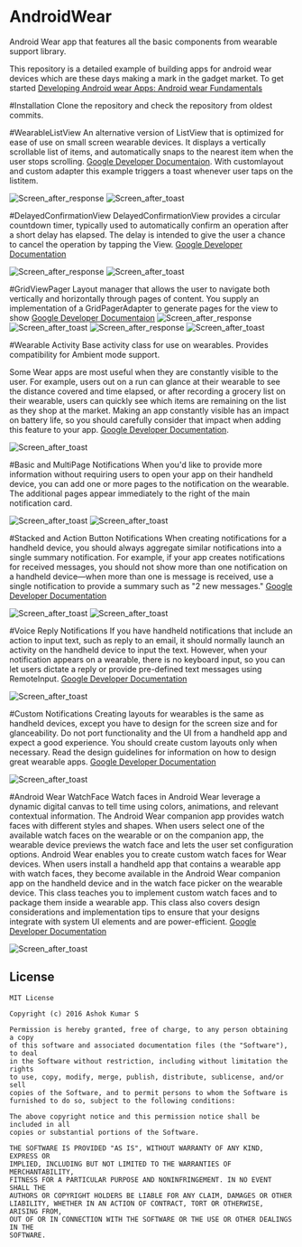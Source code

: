 # AndroidWear
Android Wear app that features all the basic components from wearable support library.

This repository is a detailed example of building apps for android wear devices which are these days making a mark in the gadget 
market. To get started [Developing Android wear Apps: Android wear Fundamentals](http://developer.android.com/training/building-wearables.html)

#Installation
Clone the repository and check the repository from oldest commits.

#WearableListView
An alternative version of ListView that is optimized for ease of use on small screen wearable devices. 
It displays a vertically scrollable list of items, and automatically snaps to the nearest item when the user stops scrolling.
[Google Developer Documentaion](http://developer.android.com/reference/android/support/wearable/view/WearableListView.html).
With customlayout and custom adapter this example triggers a toast whenever user taps on the listitem.

![Screen_after_response](https://github.com/ashokslsk/AndroidWear/blob/master/screens/Screen_1.png)
![Screen_after_toast](https://github.com/ashokslsk/AndroidWear/blob/master/screens/Screen_2.png)

#DelayedConfirmationView 
DelayedConfirmationView provides a circular countdown timer, typically used to automatically confirm an operation after a short delay has elapsed.
The delay is intended to give the user a chance to cancel the operation by tapping the View.
[Google Developer Documentation](http://developer.android.com/reference/android/support/wearable/view/DelayedConfirmationView.html)

![Screen_after_response](https://github.com/ashokslsk/AndroidWear/blob/master/screens/Screen_3.png)
![Screen_after_toast](https://github.com/ashokslsk/AndroidWear/blob/master/screens/Screen_4.png)

#GridViewPager
Layout manager that allows the user to navigate both vertically and horizontally through pages of content. 
You supply an implementation of a GridPagerAdapter to generate pages for the view to show
[Google Developer Documentaion](http://developer.android.com/reference/android/support/wearable/view/GridViewPager.html)
![Screen_after_response](https://github.com/ashokslsk/AndroidWear/blob/master/screens/Screen_5.png)
![Screen_after_toast](https://github.com/ashokslsk/AndroidWear/blob/master/screens/Screen_6.png)
![Screen_after_response](https://github.com/ashokslsk/AndroidWear/blob/master/screens/Screen_7.png)
![Screen_after_toast](https://github.com/ashokslsk/AndroidWear/blob/master/screens/Screen_8.png)

#Wearable Activity
Base activity class for use on wearables. Provides compatibility for Ambient mode support.

Some Wear apps are most useful when they are constantly visible to the user. For example, 
users out on a run can glance at their wearable to see the distance covered and time elapsed, 
or after recording a grocery list on their wearable, users can quickly see which items are remaining on the list as they shop at the market. 
Making an app constantly visible has an impact on battery life, 
so you should carefully consider that impact when adding this feature to your app.
[Google Developer Documentation](http://developer.android.com/reference/android/support/wearable/activity/WearableActivity.html).

![Screen_after_toast](https://github.com/ashokslsk/AndroidWear/blob/master/screens/Screen_9.png)

#Basic and MultiPage Notifications
When you'd like to provide more information without requiring users to open your app on their handheld device,
you can add one or more pages to the notification on the wearable. 
The additional pages appear immediately to the right of the main notification card.

![Screen_after_toast](https://github.com/ashokslsk/AndroidWear/blob/master/screens/Screen_10.png)
![Screen_after_toast](https://github.com/ashokslsk/AndroidWear/blob/master/screens/Screen_11.png)

#Stacked and Action Button Notifications
When creating notifications for a handheld device, you should always aggregate similar notifications into a single summary notification. 
For example, if your app creates notifications for received messages, you should not show more than one notification on a handheld device—when
more than one is message is received, use a single notification to provide a summary such as "2 new messages."
[Google Developer Documentation](http://developer.android.com/training/wearables/notifications/stacks.html)

![Screen_after_toast](https://github.com/ashokslsk/AndroidWear/blob/master/screens/Screen_12.png)
![Screen_after_toast](https://github.com/ashokslsk/AndroidWear/blob/master/screens/Screen_13.png)

#Voice Reply Notifications
If you have handheld notifications that include an action to input text, such as reply to an email, 
it should normally launch an activity on the handheld device to input the text. 
However, when your notification appears on a wearable, there is no keyboard input, so you can let users dictate a reply or provide pre-defined text messages using RemoteInput.
[Google Developer Documentation](http://developer.android.com/training/wearables/notifications/voice-input.html)

![Screen_after_toast](https://github.com/ashokslsk/AndroidWear/blob/master/screens/Screen_15.png)

#Custom Notifications
Creating layouts for wearables is the same as handheld devices,
except you have to design for the screen size and for glanceability. 
Do not port functionality and the UI from a handheld app and expect a good experience.
You should create custom layouts only when necessary. 
Read the design guidelines for information on how to design great wearable apps.
[Google Developer Documentation](http://developer.android.com/training/wearables/apps/layouts.html)

![Screen_after_toast](https://github.com/ashokslsk/AndroidWear/blob/master/screens/Screen_16.png)

#Android Wear WatchFace
Watch faces in Android Wear leverage a dynamic digital canvas to tell time using colors, animations, and relevant
contextual information. The Android Wear companion app provides watch faces with different styles and shapes.
When users select one of the available watch faces on the wearable or on the companion app, the wearable device 
previews the watch face and lets the user set configuration options.
Android Wear enables you to create custom watch faces for Wear devices. When users install a handheld app that contains
a wearable app with watch faces, they become available in the Android Wear companion app on the handheld device and in the
watch face picker on the wearable device.
This class teaches you to implement custom watch faces and to package them inside a wearable app. This class also covers design considerations and implementation tips to ensure that your designs integrate with system UI elements and are power-efficient.
[Google Developer Documentation](http://developer.android.com/training/wearables/watch-faces/index.html)

![Screen_after_toast](https://github.com/ashokslsk/AndroidWear/blob/master/screens/Screen_17.png)


## License
```
MIT License

Copyright (c) 2016 Ashok Kumar S

Permission is hereby granted, free of charge, to any person obtaining a copy
of this software and associated documentation files (the "Software"), to deal
in the Software without restriction, including without limitation the rights
to use, copy, modify, merge, publish, distribute, sublicense, and/or sell
copies of the Software, and to permit persons to whom the Software is
furnished to do so, subject to the following conditions:

The above copyright notice and this permission notice shall be included in all
copies or substantial portions of the Software.

THE SOFTWARE IS PROVIDED "AS IS", WITHOUT WARRANTY OF ANY KIND, EXPRESS OR
IMPLIED, INCLUDING BUT NOT LIMITED TO THE WARRANTIES OF MERCHANTABILITY,
FITNESS FOR A PARTICULAR PURPOSE AND NONINFRINGEMENT. IN NO EVENT SHALL THE
AUTHORS OR COPYRIGHT HOLDERS BE LIABLE FOR ANY CLAIM, DAMAGES OR OTHER
LIABILITY, WHETHER IN AN ACTION OF CONTRACT, TORT OR OTHERWISE, ARISING FROM,
OUT OF OR IN CONNECTION WITH THE SOFTWARE OR THE USE OR OTHER DEALINGS IN THE
SOFTWARE.

```












